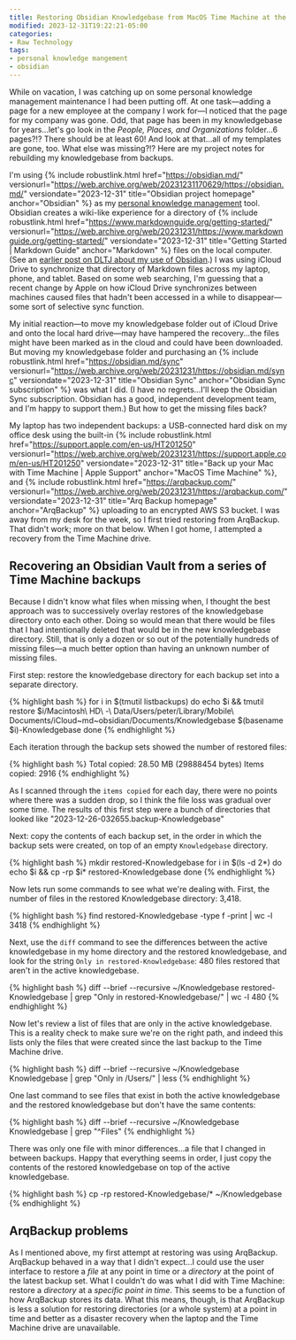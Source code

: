 ```yaml
---
title: Restoring Obsidian Knowledgebase from MacOS Time Machine at the Command Line
modified: 2023-12-31T19:22:21-05:00
categories:
- Raw Technology
tags:
- personal knowledge mangement
- obsidian
---
```

While on vacation, I was catching up on some personal knowledge management maintenance I had been putting off. 
At one task—adding a page for a new employee at the company I work for—I noticed that the page for my company was gone. 
Odd, that page has been in my knowledgebase for years...let's go look in the _People, Places, and Organizations_ folder...6 pages?!? There should be at least 60!
And look at that...all of my templates are gone, too.
What else was missing?!?
Here are my project notes for rebuilding my knowledgebase from backups.

I'm using {% include robustlink.html href="https://obsidian.md/" versionurl="https://web.archive.org/web/20231231170629/https://obsidian.md/" versiondate="2023-12-31" title="Obsidian project homepage" anchor="Obsidian" %} as my [personal knowledge management](/tag/personal-knowledge-mangement) tool. 
Obsidian creates a wiki-like experience for a directory of {% include robustlink.html href="https://www.markdownguide.org/getting-started/" versionurl="https://web.archive.org/web/20231231/https://www.markdownguide.org/getting-started/" versiondate="2023-12-31" title="Getting Started | Markdown Guide" anchor="Markdown" %} files on the local computer. 
(See an [earlier post on DLTJ about my use of Obsidian](https://dltj.org/article/obsidian-journaling/).)
I was using iCloud Drive to synchronize that directory of Markdown files across my laptop, phone, and tablet. 
Based on some web searching, I'm guessing that a recent change by Apple on how iCloud Drive synchronizes between machines caused files that hadn't been accessed in a while to disappear—some sort of selective sync function.

My initial reaction—to move my knowledgebase folder out of iCloud Drive and onto the local hard drive—may have hampered the recovery...the files might have been marked as in the cloud and could have been downloaded.
But moving my knowledgebase folder and purchasing an {% include robustlink.html href="https://obsidian.md/sync" versionurl="https://web.archive.org/web/20231231/https://obsidian.md/sync" versiondate="2023-12-31" title="Obsidian Sync" anchor="Obsidian Sync subscription" %}  was what I did.
(I have no regrets...I'll keep the Obsidian Sync subscription. Obsidian has a good, independent development team, and I'm happy to support them.)
But how to get the missing files back?

My laptop has two independent backups: a USB-connected hard disk on my office desk using the built-in {% include robustlink.html href="https://support.apple.com/en-us/HT201250" versionurl="https://web.archive.org/web/20231231/https://support.apple.com/en-us/HT201250" versiondate="2023-12-31" title="Back up your Mac with Time Machine | Apple Support" anchor="MacOS Time Machine" %}, and {% include robustlink.html href="https://arqbackup.com/" versionurl="https://web.archive.org/web/20231231/https://arqbackup.com/" versiondate="2023-12-31" title="Arq Backup homepage" anchor="ArqBackup" %}  uploading to an encrypted AWS S3 bucket. 
I was away from my desk for the week, so I first tried restoring from ArqBackup.
That didn't work; more on that below.
When I got home, I attempted a recovery from the Time Machine drive.

## Recovering an Obsidian Vault from a series of Time Machine backups

Because I didn't know what files when missing when, I thought the best approach was to successively overlay restores of the knowledgebase directory onto each other.
Doing so would mean that there would be files that I had intentionally deleted that would be in the new knowledgebase directory. 
Still, that is only a dozen or so out of the potentially hundreds of missing files—a much better option than having an unknown number of missing files.

First step: restore the knowledgebase directory for each backup set into a separate directory.

{% highlight bash %}
for i in $(tmutil listbackups)                                                                                                                                                            do
echo $i && tmutil restore $i/Macintosh\ HD\ -\ Data/Users/peter/Library/Mobile\ Documents/iCloud~md~obsidian/Documents/Knowledgebase $(basename $i)-Knowledgebase
done
{% endhighlight %}

Each iteration through the backup sets showed the number of restored files:

{% highlight bash %}
Total copied: 28.50 MB (29888454 bytes)
Items copied: 2916
{% endhighlight %}

As I scanned through the `items copied` for each day, there were no points where there was a sudden drop, so I think the file loss was gradual over some time.
The results of this first step were a bunch of directories that looked like "2023-12-26-032655.backup-Knowledgebase"

Next: copy the contents of each backup set, in the order in which the backup sets were created, on top of an empty `Knowledgebase` directory.

{% highlight bash %}
mkdir restored-Knowledgebase
for i in $(ls -d 2*)
do
echo $i && cp -rp $i* restored-Knowledgebase
done
{% endhighlight %}

Now lets run some commands to see what we're dealing with.
First, the number of files in the restored Knowledgebase directory: 3,418.

{% highlight bash %}
find restored-Knowledgebase -type f -print | wc -l
3418
{% endhighlight %}

Next, use the `diff` command to see the differences between the active knowledgebase in my home directory and the restored knowledgebase, and look for the string `Only in restored-Knowledgebase`: 480 files restored that aren't in the active knowledgebase.

{% highlight bash %}
diff  --brief --recursive ~/Knowledgebase restored-Knowledgebase | grep "Only in restored-Knowledgebase/" | wc -l                                                                                                480
{% endhighlight %}

Now let's review a list of files that are only in the active knowledgebase.
This is a reality check to make sure we're on the right path, and indeed this lists only the files that were created since the last backup to the Time Machine drive.

{% highlight bash %}
diff  --brief --recursive ~/Knowledgebase Knowledgebase | grep "Only in /Users/" | less
{% endhighlight %}

One last command to see files that exist in both the active knowledgebase and the restored knowledgebase but don't have the same contents:

{% highlight bash %}
diff  --brief --recursive ~/Knowledgebase Knowledgebase | grep "^Files"
{% endhighlight %}

There was only one file with minor differences...a file that I changed in between backups.
Happy that everything seems in order, I just copy the contents of the restored knowledgebase on top of the active knowledgebase.

{% highlight bash %}
cp -rp restored-Knowledgebase/* ~/Knowledgebase
{% endhighlight %}

## ArqBackup problems
As I mentioned above, my first attempt at restoring was using ArqBackup. 
ArqBackup behaved in a way that I didn't expect...I could use the user interface to restore a _file_ at any point in time or a _directory_ at the point of the latest backup set.
What I couldn't do was what I did with Time Machine: restore a _directory_ at a _specific point in time_.
This seems to be a function of how ArqBackup stores its data.
What this means, though, is that ArqBackup is less a solution for restoring directories (or a whole system) at a point in time and better as a disaster recovery when the laptop and the Time Machine drive are unavailable.